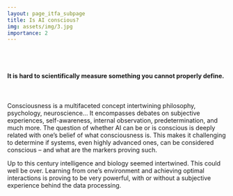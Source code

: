 ```yaml
---
layout: page_itfa_subpage
title: Is AI conscious?
img: assets/img/3.jpg
importance: 2
---
```

<br>
<br>

#### It is hard to scientifically measure something you cannot properly define. 
<br>
<br>
Consciousness is a multifaceted concept intertwining philosophy, psychology, neuroscience... It encompasses debates on subjective experiences, self-awareness, internal observation, predetermination, and much more. 
The question of whether AI can be or is conscious is deeply related with one’s belief of what consciousness is. This makes it challenging to determine if systems, even highly advanced ones, can be considered conscious – and what are the markers proving such.

Up to this century intelligence and biology seemed intertwined. This could well be over.
Learning from one’s environment and achieving optimal interactions is proving to be very powerful, with or without a subjective experience behind the data processing.

